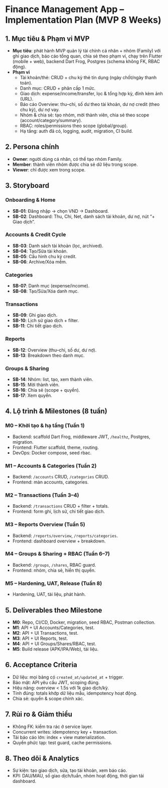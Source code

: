 
# Finance Management App – Implementation Plan (MVP 8 Weeks)

## 1. Mục tiêu & Phạm vi MVP
- **Mục tiêu**: phát hành MVP quản lý tài chính cá nhân + nhóm (Family) với ghi giao dịch, báo cáo tổng quan, chia sẻ theo phạm vi, chạy trên Flutter (mobile + web), backend Dart Frog, Postgres (schema không FK, RBAC động).
- **Phạm vi**  
  - Tài khoản/thẻ: CRUD + chu kỳ thẻ tín dụng (ngày chốt/ngày thanh toán).  
  - Danh mục: CRUD + phân cấp 1 mức.  
  - Giao dịch: expense/income/transfer, lọc & tổng hợp kỳ, đính kèm ảnh (URL).  
  - Báo cáo Overview: thu–chi, số dư theo tài khoản, dư nợ credit (theo chu kỳ), dư nợ vay.  
  - Nhóm & chia sẻ: tạo nhóm, mời thành viên, chia sẻ theo scope (account/category/summary).  
  - RBAC: roles/permissions theo scope (global/group).  
  - Hạ tầng: auth đã có, logging, audit, migration, CI build.

## 2. Persona chính
- **Owner**: người dùng cá nhân, có thể tạo nhóm Family.  
- **Member**: thành viên nhóm được chia sẻ dữ liệu trong scope.  
- **Viewer**: chỉ được xem trong scope.

## 3. Storyboard
### Onboarding & Home
- **SB-01**: Đăng nhập → chọn VND → Dashboard.
- **SB-02**: Dashboard: Thu, Chi, Net, danh sách tài khoản, dư nợ, nút “+ Giao dịch”.

### Accounts & Credit Cycle
- **SB-03**: Danh sách tài khoản (lọc, archived).  
- **SB-04**: Tạo/Sửa tài khoản.  
- **SB-05**: Cấu hình chu kỳ credit.  
- **SB-06**: Archive/Xóa mềm.

### Categories
- **SB-07**: Danh mục (expense/income).  
- **SB-08**: Tạo/Sửa/Xóa danh mục.

### Transactions
- **SB-09**: Ghi giao dịch.  
- **SB-10**: Lịch sử giao dịch + filter.  
- **SB-11**: Chi tiết giao dịch.

### Reports
- **SB-12**: Overview (thu–chi, số dư, dư nợ).  
- **SB-13**: Breakdown theo danh mục.

### Groups & Sharing
- **SB-14**: Nhóm: list, tạo, xem thành viên.  
- **SB-15**: Mời thành viên.  
- **SB-16**: Chia sẻ (scope + quyền).  
- **SB-17**: Xem quyền.

## 4. Lộ trình & Milestones (8 tuần)
### M0 – Khởi tạo & hạ tầng (Tuần 1)
- Backend: scaffold Dart Frog, middleware JWT, `/healthz`, Postgres, migration.
- Frontend: Flutter scaffold, theme, routing.
- DevOps: Docker compose, seed rbac.

### M1 – Accounts & Categories (Tuần 2)
- Backend: `/accounts` CRUD, `/categories` CRUD.
- Frontend: màn accounts, categories.

### M2 – Transactions (Tuần 3–4)
- Backend: `/transactions` CRUD + filter + totals.
- Frontend: form ghi, lịch sử, chi tiết giao dịch.

### M3 – Reports Overview (Tuần 5)
- Backend: `/reports/overview`, `/reports/categories`.
- Frontend: dashboard overview + breakdown.

### M4 – Groups & Sharing + RBAC (Tuần 6–7)
- Backend: `/groups`, `/shares`, RBAC guard.
- Frontend: nhóm, chia sẻ, hiển thị quyền.

### M5 – Hardening, UAT, Release (Tuần 8)
- Hardening, UAT, tài liệu, phát hành.

## 5. Deliverables theo Milestone
- **M0**: Repo, CI/CD, Docker, migration, seed RBAC, Postman collection.
- **M1**: API + UI Accounts/Categories, test.
- **M2**: API + UI Transactions, test.
- **M3**: API + UI Reports, test.
- **M4**: API + UI Groups/Shares/RBAC, test.
- **M5**: Build release (APK/IPA/Web), tài liệu.

## 6. Acceptance Criteria
- Dữ liệu: mọi bảng có `created_at/updated_at` + trigger.
- Bảo mật: API yêu cầu JWT, scoping đúng.
- Hiệu năng: overview < 1.5s với 1k giao dịch/kỳ.
- Tính đúng: totals khớp dữ liệu mẫu, idempotency hoạt động.
- Chia sẻ: quyền & scope chính xác.

## 7. Rủi ro & Giảm thiểu
- Không FK: kiểm tra rác ở service layer.
- Concurrent writes: idempotency key + transaction.
- Tải báo cáo lớn: index + view materialization.
- Quyền phức tạp: test guard, cache permissions.

## 8. Theo dõi & Analytics
- Sự kiện: tạo giao dịch, sửa, tạo tài khoản, xem báo cáo.
- KPI: DAU/MAU, số giao dịch/tuần, nhóm hoạt động, thời gian tải dashboard.
